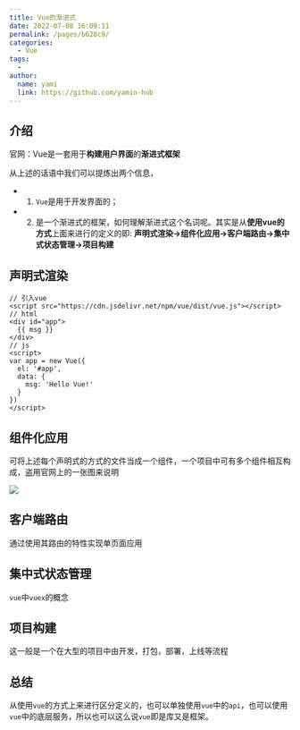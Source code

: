 ```yaml
---
title: Vue的渐进式
date: 2022-07-08 16:09:11
permalink: /pages/b628c9/
categories:
  - Vue
tags:
  - 
author: 
  name: yami
  link: https://github.com/yamin-hub
---
```

## 介绍

官网：Vue是一套用于**构建用户界面**的**渐进式框架**

从上述的话语中我们可以提炼出两个信息，

- 1. `Vue`是用于开发界面的；
- 2. 是一个渐进式的框架，如何理解渐进式这个名词呢。其实是从**使用vue的方式**上面来进行的定义的即: **声明式渲染->组件化应用->客户端路由->集中式状态管理->项目构建**

## 声明式渲染

```vue
// 引入vue
<script src="https://cdn.jsdelivr.net/npm/vue/dist/vue.js"></script>
// html
<div id="app">
  {{ msg }}
</div>
// js
<script>
var app = new Vue({
  el: '#app',
  data: {
    msg: 'Hello Vue!'
  }
})
</script>
```

## 组件化应用

可将上述每个声明式的方式的文件当成一个组件，一个项目中可有多个组件相互构成，盗用官网上的一张图来说明

![](/img/组件化应用.png)

## 客户端路由

 通过使用其路由的特性实现单页面应用

## 集中式状态管理

`vue`中`vuex`的概念

## 项目构建

 这一般是一个在大型的项目中由开发，打包，部署，上线等流程

## 总结

从使用`vue`的方式上来进行区分定义的，也可以单独使用`vue`中的`api`，也可以使用`vue`中的底层服务，所以也可以这么说`vue`即是库又是框架。

